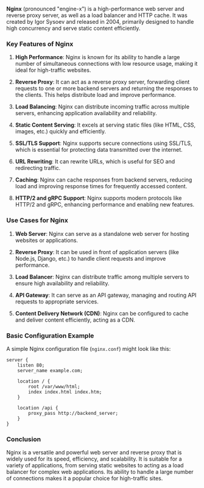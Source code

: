 **Nginx** (pronounced "engine-x") is a high-performance web server and reverse proxy server, as well as a load balancer and HTTP cache. It was created by Igor Sysoev and released in 2004, primarily designed to handle high concurrency and serve static content efficiently.

### Key Features of Nginx

1. **High Performance**: Nginx is known for its ability to handle a large number of simultaneous connections with low resource usage, making it ideal for high-traffic websites.

2. **Reverse Proxy**: It can act as a reverse proxy server, forwarding client requests to one or more backend servers and returning the responses to the clients. This helps distribute load and improve performance.

3. **Load Balancing**: Nginx can distribute incoming traffic across multiple servers, enhancing application availability and reliability.

4. **Static Content Serving**: It excels at serving static files (like HTML, CSS, images, etc.) quickly and efficiently.

5. **SSL/TLS Support**: Nginx supports secure connections using SSL/TLS, which is essential for protecting data transmitted over the internet.

6. **URL Rewriting**: It can rewrite URLs, which is useful for SEO and redirecting traffic.

7. **Caching**: Nginx can cache responses from backend servers, reducing load and improving response times for frequently accessed content.

8. **HTTP/2 and gRPC Support**: Nginx supports modern protocols like HTTP/2 and gRPC, enhancing performance and enabling new features.

### Use Cases for Nginx

1. **Web Server**: Nginx can serve as a standalone web server for hosting websites or applications.

2. **Reverse Proxy**: It can be used in front of application servers (like Node.js, Django, etc.) to handle client requests and improve performance.

3. **Load Balancer**: Nginx can distribute traffic among multiple servers to ensure high availability and reliability.

4. **API Gateway**: It can serve as an API gateway, managing and routing API requests to appropriate services.

5. **Content Delivery Network (CDN)**: Nginx can be configured to cache and deliver content efficiently, acting as a CDN.

### Basic Configuration Example

A simple Nginx configuration file (`nginx.conf`) might look like this:

```nginx
server {
    listen 80;
    server_name example.com;

    location / {
        root /var/www/html;
        index index.html index.htm;
    }

    location /api {
        proxy_pass http://backend_server;
    }
}
```

### Conclusion

Nginx is a versatile and powerful web server and reverse proxy that is widely used for its speed, efficiency, and scalability. It is suitable for a variety of applications, from serving static websites to acting as a load balancer for complex web applications. Its ability to handle a large number of connections makes it a popular choice for high-traffic sites.